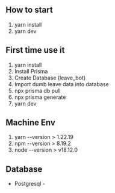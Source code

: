 ## How to start

1. yarn install
2. yarn dev

## First time use it

1. yarn install
2. Install Prisma
3. Create Database (leave_bot)
4. Import dumb leave data into database
5. npx prisma db pull
6. npx prisma generate
7. yarn dev

## Machine Env

1. yarn --version > 1.22.19
2. npm --version > 8.19.2
3. node --version > v18.12.0

## Database

- Postgresql -

